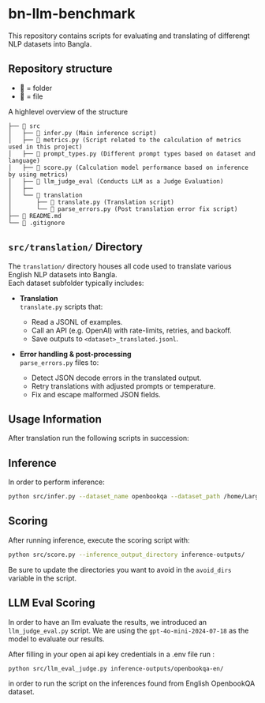 # bn-llm-benchmark

This repository contains scripts for evaluating and translating of differengt NLP datasets into Bangla.

## Repository structure

- **📂** = folder  
- **📄** = file

A highlevel overview of the structure

```plaintext
├── 📂 src
│   ├── 📄 infer.py (Main inference script)
│   ├── 📄 metrics.py (Script related to the calculation of metrics used in this project)
│   ├── 📄 prompt_types.py (Different prompt types based on dataset and language)
│   ├── 📄 score.py (Calculation model performance based on inference by using metrics)
│   ├── 📄 llm_judge_eval (Conducts LLM as a Judge Evaluation)
│   ├──
│   └── 📂 translation
│       ├── 📄 translate.py (Translation script)
│       └── 📄 parse_errors.py (Post translation error fix script)
├── 📄 README.md
└── 📄 .gitignore
```


## `src/translation/` Directory

The `translation/` directory houses all code used to translate various English NLP datasets into Bangla.  
Each dataset subfolder typically includes:

- **Translation**  
  `translate.py` scripts that:
  - Read a JSONL of examples.
  - Call an API (e.g. OpenAI) with rate-limits, retries, and backoff.
  - Save outputs to `<dataset>_translated.jsonl`.

- **Error handling & post-processing**  
  `parse_errors.py` files to:
  - Detect JSON decode errors in the translated output.
  - Retry translations with adjusted prompts or temperature.
  - Fix and escape malformed JSON fields.

## Usage Information

After translation run the following scripts in succession: 


## Inference

In order to perform inference:

```bash
python src/infer.py --dataset_name openbookqa --dataset_path /home/LargeFiles/datasets_v1/openbookqa/test/openbookqa_test_gpt4omini.jsonl --dir_save /home/$USER/Projects/bengali-llm/output --model llama3.1:8b
```

## Scoring

After running inference, execute the scoring script with:

```bash
python src/score.py --inference_output_directory inference-outputs/
```
Be sure to update the directories you want to avoid in the `avoid_dirs` variable in the script.

## LLM Eval Scoring

In order to have an llm evaluate the results, we introduced an `llm_judge_eval.py` script. We are using the `gpt-4o-mini-2024-07-18` as the model to evaluate our results.

After filling in your open ai api key credentials in a .env file run : 

```bash
python src/llm_eval_judge.py inference-outputs/openbookqa-en/
```

in order to run the script on the inferences found from English OpenbookQA dataset.